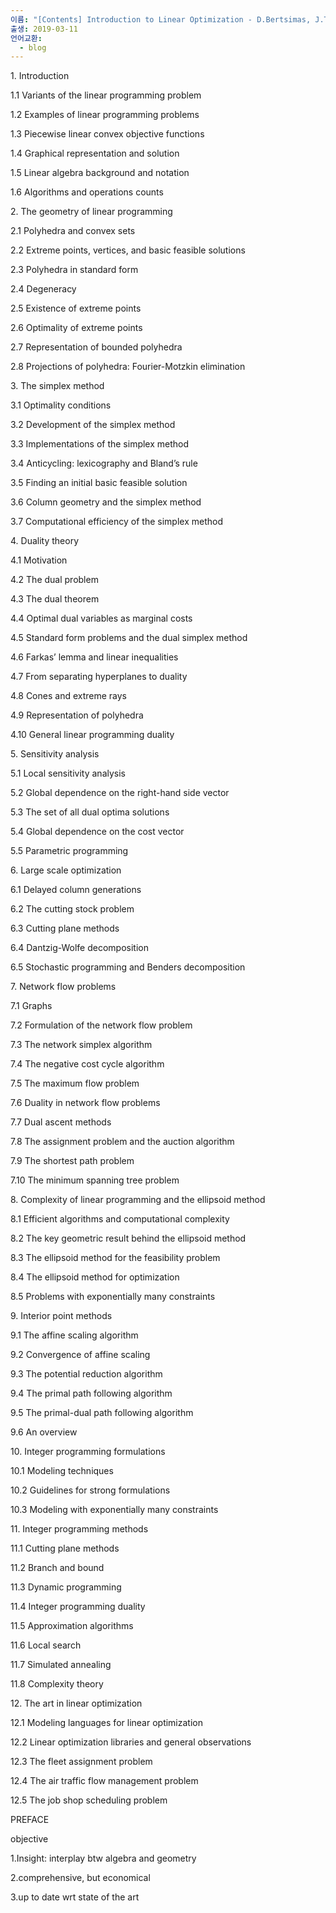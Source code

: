 ```yaml
---
이름: "[Contents] Introduction to Linear Optimization - D.Bertsimas, J.Tsitsiklis"
출생: 2019-03-11
언어교환:
  - blog
---
```


1\. Introduction

1.1 Variants of the linear programming problem

1.2 Examples of linear programming problems

1.3 Piecewise linear convex objective functions

1.4 Graphical representation and solution

1.5 Linear algebra background and notation

1.6 Algorithms and operations counts

2\. The geometry of linear programming

2.1 Polyhedra and convex sets

2.2 Extreme points, vertices, and basic feasible solutions

2.3 Polyhedra in standard form

2.4 Degeneracy

2.5 Existence of extreme points

2.6 Optimality of extreme points

2.7 Representation of bounded polyhedra

2.8 Projections of polyhedra: Fourier-Motzkin elimination

3\. The simplex method

3.1 Optimality conditions

3.2 Development of the simplex method

3.3 Implementations of the simplex method

3.4 Anticycling: lexicography and Bland’s rule

3.5 Finding an initial basic feasible solution

3.6 Column geometry and the simplex method

3.7 Computational efficiency of the simplex method

4\. Duality theory

4.1 Motivation

4.2 The dual problem

4.3 The dual theorem

4.4 Optimal dual variables as marginal costs

4.5 Standard form problems and the dual simplex method

4.6 Farkas’ lemma and linear inequalities

4.7 From separating hyperplanes to duality

4.8 Cones and extreme rays

4.9 Representation of polyhedra

4.10 General linear programming duality

5\. Sensitivity analysis

5.1 Local sensitivity analysis

5.2 Global dependence on the right-hand side vector

5.3 The set of all dual optima solutions

5.4 Global dependence on the cost vector

5.5 Parametric programming

6\. Large scale optimization

6.1 Delayed column generations

6.2 The cutting stock problem

6.3 Cutting plane methods

6.4 Dantzig-Wolfe decomposition

6.5 Stochastic programming and Benders decomposition

7\. Network flow problems

7.1 Graphs

7.2 Formulation of the network flow problem

7.3 The network simplex algorithm

7.4 The negative cost cycle algorithm

7.5 The maximum flow problem

7.6 Duality in network flow problems

7.7 Dual ascent methods

7.8 The assignment problem and the auction algorithm

7.9 The shortest path problem

7.10 The minimum spanning tree problem

8\. Complexity of linear programming and the ellipsoid method

8.1 Efficient algorithms and computational complexity

8.2 The key geometric result behind the ellipsoid method

8.3 The ellipsoid method for the feasibility problem

8.4 The ellipsoid method for optimization

8.5 Problems with exponentially many constraints

9\. Interior point methods

9.1 The affine scaling algorithm

9.2 Convergence of affine scaling

9.3 The potential reduction algorithm

9.4 The primal path following algorithm

9.5 The primal-dual path following algorithm

9.6 An overview

10\. Integer programming formulations

10.1 Modeling techniques

10.2 Guidelines for strong formulations

10.3 Modeling with exponentially many constraints

11\. Integer programming methods

11.1 Cutting plane methods

11.2 Branch and bound

11.3 Dynamic programming

11.4 Integer programming duality

11.5 Approximation algorithms

11.6 Local search

11.7 Simulated annealing

11.8 Complexity theory

12\. The art in linear optimization

12.1 Modeling languages for linear optimization

12.2 Linear optimization libraries and general observations

12.3 The fleet assignment problem

12.4 The air traffic flow management problem

12.5 The job shop scheduling problem

PREFACE

objective

1.Insight: interplay btw algebra and geometry

2.comprehensive, but economical

3.up to date wrt state of the art
